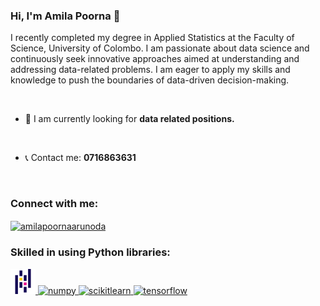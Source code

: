 <h3 align="left">Hi, I'm Amila Poorna 👋</h3>
<p align="left">I recently completed my degree in Applied Statistics at the Faculty of Science, University of Colombo. I am passionate about data science and continuously seek innovative approaches aimed at understanding and addressing data-related problems. I am eager to apply my skills and knowledge to push the boundaries of data-driven decision-making.</p>

<br>

- 📝 I am currently looking for **data related positions.**

<br>

- 📞 Contact me: **0716863631**

<br>

<h3 align="left">Connect with me:</h3>
<p align="left">
<a href="https://kaggle.com/amilapoorna" target="blank"><img align="center" src="https://raw.githubusercontent.com/rahuldkjain/github-profile-readme-generator/master/src/images/icons/Social/kaggle.svg" alt="amilapoornaarunoda" height="30" width="40" /></a>
</p>

<h3 align="left">Skilled in using Python libraries:</h3>
<p align="left"> <a href="https://pandas.pydata.org/" target="_blank" rel="noreferrer"> <img src="https://raw.githubusercontent.com/devicons/devicon/2ae2a900d2f041da66e950e4d48052658d850630/icons/pandas/pandas-original.svg" alt="pandas" width="40" height="40"/> </a> <a href="https://numpy.org/" target="_blank" rel="noreferrer"> <img src="https://upload.wikimedia.org/wikipedia/commons/6/67/Numpy-svgrepo-com.svg" alt="numpy" width="40" height="40"/> </a> <a href="https://scikit-learn.org/stable/" target="_blank" rel="noreferrer"> <img src="https://upload.wikimedia.org/wikipedia/commons/0/05/Scikit_learn_logo_small.svg" alt="scikitlearn" width="40" height="40"/> </a>  <a href="https://www.tensorflow.org" target="_blank" rel="noreferrer"> <img src="https://www.vectorlogo.zone/logos/tensorflow/tensorflow-icon.svg" alt="tensorflow" width="40" height="40"/> </a> </p>
